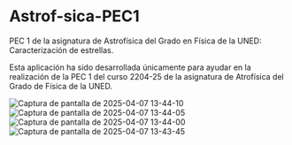 # Astrof-sica-PEC1
PEC 1 de la asignatura de Astrofísica del Grado en Física de la UNED: Caracterización de estrellas.

Esta aplicación ha sido desarrollada únicamente para ayudar en la realización de la PEC 1 del curso 2204-25 de la asignatura
de Atrofísica del Grado de Física de la UNED.

![Captura de pantalla de 2025-04-07 13-44-10](https://github.com/user-attachments/assets/0a3e7c5c-cefa-415b-acb7-dd706f366003)
![Captura de pantalla de 2025-04-07 13-44-05](https://github.com/user-attachments/assets/110e4944-0354-4ac2-b6bd-429f176a7af3)
![Captura de pantalla de 2025-04-07 13-44-00](https://github.com/user-attachments/assets/3fe71dc3-010b-4521-bfef-091f5e4c5924)
![Captura de pantalla de 2025-04-07 13-43-45](https://github.com/user-attachments/assets/a93b49d6-d8a9-44e0-8a17-3a80f0f77773)
